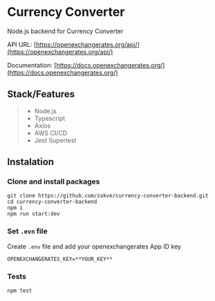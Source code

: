 # Currency Converter 
Node.js backend for Currency Converter

API URL: [https://openexchangerates.org/api/](https://openexchangerates.org/api/)

Documentation: [https://docs.openexchangerates.org/](https://docs.openexchangerates.org/)

## Stack/Features
> - Node.js
> - Typescript
> - Axios
> - AWS CI/CD
> - Jest Supertest


## Instalation

### Clone and install packages
```
git clone https://github.com/zakve/currency-converter-backend.git
cd currency-converter-backend
npm i
npm run start:dev
```

### Set `.evn` file
Create `.env` file and add your openexchangerates App ID key
```
OPENEXCHANGERATES_KEY=**YOUR_KEY**
```

### Tests
```
npm test
```